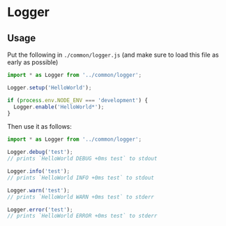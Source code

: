 # Logger

## Usage

Put the following in `./common/logger.js` (and make sure to load this file as early as possible)

```javascript
import * as Logger from '../common/logger';

Logger.setup('HelloWorld');

if (process.env.NODE_ENV === 'development') {
  Logger.enable('HelloWorld*');
}
```

Then use it as follows:

```javascript
import * as Logger from '../common/logger';

Logger.debug('test');
// prints `HelloWorld DEBUG +0ms test` to stdout

Logger.info('test');
// prints `HelloWorld INFO +0ms test` to stdout

Logger.warn('test');
// prints `HelloWorld WARN +0ms test` to stderr

Logger.error('test');
// prints `HelloWorld ERROR +0ms test` to stderr
```
